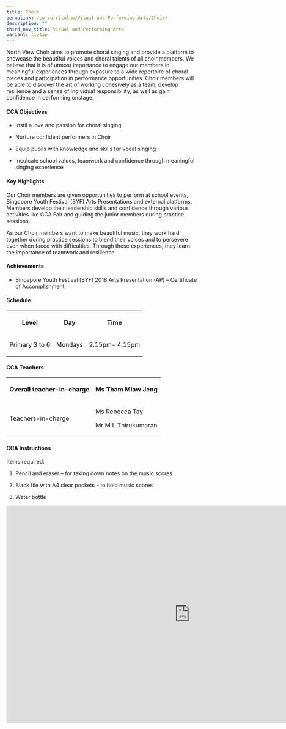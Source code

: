 ```yaml
---
title: Choir
permalink: /co-curriculum/Visual-and-Performing-Arts/Choir/
description: ""
third_nav_title: Visual and Performing Arts
variant: tiptap
---
```

<p>North View Choir aims to promote choral singing and provide a platform
to showcase the beautiful voices and choral talents of all choir members.
We believe that it is of utmost importance to engage our members in meaningful
experiences through exposure to a wide repertoire of choral pieces and
participation in performance opportunities. Choir members will be able
to discover the art of working cohesively as a team, develop resilience
and a sense of individual responsibility, as well as gain confidence in
performing onstage.</p>
<h4><strong>CCA Objectives</strong></h4>
<ul data-tight="true" class="tight">
<li>
<p>Instil a love and passion for choral singing</p>
</li>
<li>
<p>Nurture confident performers in Choir</p>
</li>
<li>
<p>Equip pupils with knowledge and skills for vocal singing</p>
</li>
<li>
<p>Inculcate school values, teamwork and confidence through meaningful singing
experience</p>
</li>
</ul>
<h4><strong>Key Highlights</strong></h4>
<p>Our Choir members are given opportunities to perform at school events,
Singapore Youth Festival (SYF) Arts Presentations and external platforms.
Members develop their leadership skills and confidence through various
activities like CCA Fair and guiding the junior members during practice
sessions.</p>
<p>As our Choir members want to make beautiful music, they work hard together
during practice sessions to blend their voices and to persevere even when
faced with difficulties. Through these experiences, they learn the importance
of teamwork and resilience.</p>
<h4><strong>Achievements</strong></h4>
<ul data-tight="true" class="tight">
<li>
<p>Singapore Youth Festival (SYF) 2018 Arts Presentation (AP) – Certificate
of Accomplishment</p>
</li>
</ul>
<h4><strong>Schedule</strong></h4>
<table style="minWidth: 75px">
<colgroup>
<col>
<col>
<col>
</colgroup>
<tbody>
<tr>
<th rowspan="1" colspan="1">
<p>Level</p>
</th>
<th rowspan="1" colspan="1">
<p>Day</p>
</th>
<th rowspan="1" colspan="1">
<p>Time</p>
</th>
</tr>
<tr>
<td rowspan="1" colspan="1">
<p>Primary 3 to 6</p>
</td>
<td rowspan="1" colspan="1">
<p>Mondays</p>
</td>
<td rowspan="1" colspan="1">
<p>2.15pm- 4.15pm</p>
</td>
</tr>
</tbody>
</table>
<h4><strong>CCA Teachers</strong></h4>
<table style="minWidth: 50px">
<colgroup>
<col>
<col>
</colgroup>
<tbody>
<tr>
<th rowspan="1" colspan="1">
<p>Overall teacher-in-charge</p>
</th>
<th rowspan="1" colspan="1">
<p>Ms Tham Miaw Jeng</p>
</th>
</tr>
<tr>
<td rowspan="1" colspan="1">
<p>Teachers-in-charge</p>
</td>
<td rowspan="1" colspan="1">
<p>Ms Rebecca Tay</p>
<p>Mr M L Thirukumaran</p>
</td>
</tr>
</tbody>
</table>
<p></p>
<h4><strong>CCA Instructions</strong></h4>
<p>Items required:</p>
<ol data-tight="true" class="tight">
<li>
<p>Pencil and eraser – for taking down notes on the music scores</p>
</li>
<li>
<p>Black file with A4 clear pockets – to hold music scores</p>
</li>
<li>
<p>Water bottle</p>
</li>
</ol>
<div class="iframe-wrapper">
<iframe height="569" width="960" allowfullscreen="true" frameborder="0" src="https://docs.google.com/presentation/d/e/2PACX-1vQ5TvO2AKUy5tFJrmbUqy8DfQw0_T_YNQLoJHlpk7ktv4BThf7HYEb-_XIOYxvcY6j7YtUNHnIhi-_a/embed?start=true&amp;loop=true&amp;delayms=3000"></iframe>
</div>
<p></p>